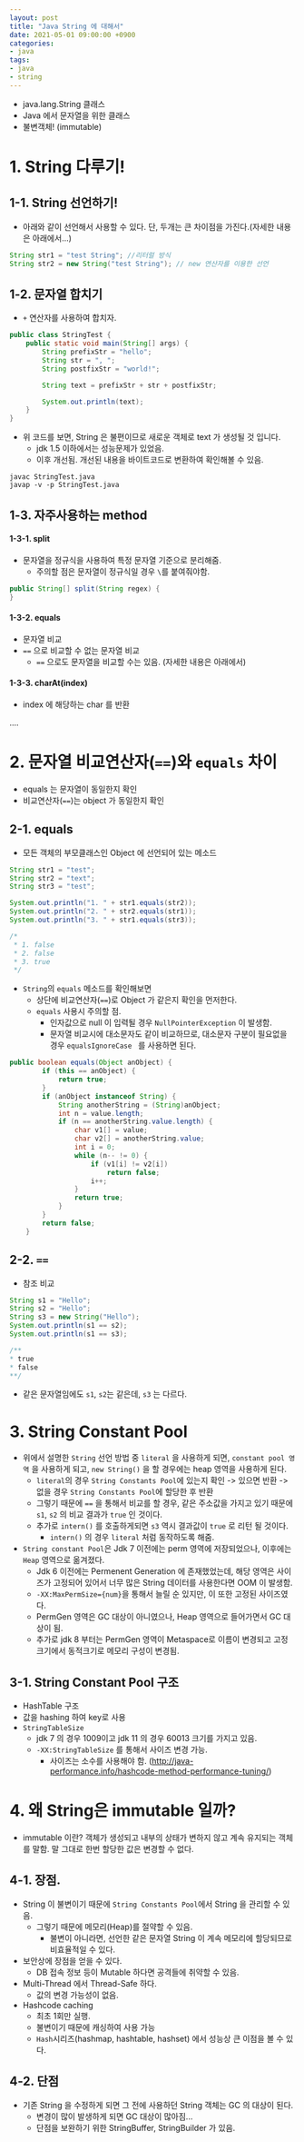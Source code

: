 ```yaml
---
layout: post
title: "Java String 에 대해서"
date: 2021-05-01 09:00:00 +0900
categories:
- java
tags:
- java
- string
---
```


- java.lang.String 클래스
- Java 에서 문자열을 위한 클래스
- 불변객체! (immutable)

# 1. String 다루기!
## 1-1. String 선언하기!
- 아래와 같이 선언해서 사용할 수 있다. 단, 두개는 큰 차이점을 가진다.(자세한 내용은 아래에서...)
```java
String str1 = "test String"; //리터럴 방식
String str2 = new String("test String"); // new 연산자를 이용한 선언
```

## 1-2. 문자열 합치기
- `+` 연산자를 사용하여 합치자.
```java
public class StringTest {
	public static void main(String[] args) {
		String prefixStr = "hello";
		String str = ", ";
		String postfixStr = "world!";

		String text = prefixStr + str + postfixStr;

		System.out.println(text);
	}
}
```

- 위 코드를 보면, String 은 불편이므로 새로운 객체로 text 가 생성될 것 입니다.
    - jdk 1.5 이하에서는 성능문제가 있었음.
    - 이후 개선됨. 개선된 내용을 바이트코드로 변환하여 확인해볼 수 있음.
```
javac StringTest.java
javap -v -p StringTest.java
```

## 1-3. 자주사용하는 method
#### 1-3-1. split
- 문자열을 정규식을 사용하여 특정 문자열 기준으로 분리해줌.
    - 주의할 점은 문자열이 정규식일 경우 `\`를 붙여줘야함.

```java
public String[] split(String regex) {
}
```

#### 1-3-2. equals
- 문자열 비교
- `==` 으로 비교할 수 없는 문자열 비교
    - `==` 으로도 문자열을 비교할 수는 있음. (자세한 내용은 아래에서)

#### 1-3-3. charAt(index)
- index 에 해당하는 char 를 반환

....

# 2. 문자열 비교연산자(`==`)와 `equals` 차이
- equals 는 문자열이 동일한지 확인
- 비교연산자(`==`)는 object 가 동일한지 확인

## 2-1. equals
- 모든 객체의 부모클래스인 Object 에 선언되어 있는 메소드

```java
String str1 = "test";
String str2 = "text";
String str3 = "test";

System.out.println("1. " + str1.equals(str2));
System.out.println("2. " + str2.equals(str1));
System.out.println("3. " + str1.equals(str3));

/*
 * 1. false
 * 2. false
 * 3. true
 */
```

- `String`의 `equals` 메소드를 확인해보면
    - 상단에 비교연산자(`==`)로 Object 가 같은지 확인을 먼저한다.
    - `equals` 사용시 주의할 점.
        - 인자값으로 null 이 입력될 경우 `NullPointerException` 이 발생함.
        - 문자열 비교시에 대소문자도 같이 비교하므로, 대소문자 구분이 필요없을 경우 `equalsIgnoreCase ` 를  사용하면 된다.

```java
public boolean equals(Object anObject) {
        if (this == anObject) {
            return true;
        }
        if (anObject instanceof String) {
            String anotherString = (String)anObject;
            int n = value.length;
            if (n == anotherString.value.length) {
                char v1[] = value;
                char v2[] = anotherString.value;
                int i = 0;
                while (n-- != 0) {
                    if (v1[i] != v2[i])
                        return false;
                    i++;
                }
                return true;
            }
        }
        return false;
    }
```

## 2-2. `==`
- 참조 비교

```java
String s1 = "Hello";
String s2 = "Hello";
String s3 = new String("Hello");
System.out.println(s1 == s2);
System.out.println(s1 == s3);

/**
* true
* false
**/
```

- 같은 문자열임에도 `s1`, `s2`는 같은데, `s3` 는 다르다.

# 3. String Constant Pool
- 위에서 설명한 `String` 선언 방법 중 `literal` 을 사용하게 되면, `constant pool 영역` 을 사용하게 되고, `new String()` 을 할 경우에는 heap 영역을 사용하게 된다.
    - `literal`의 경우 `String Constants Pool`에 있는지 확인 -> 있으면 반환 -> 없을 경우 `String Constants Pool`에 할당한 후 반환
    - 그렇기 때문에 `==` 을 통해서 비교를 할 경우, 같은 주소값을 가지고 있기 때문에 `s1`, `s2` 의 비교 결과가 `true` 인 것이다.
    - 추가로 `intern()` 를 호출하게되면 `s3` 역시 결과값이 `true` 로 리턴 될 것이다.
        - `intern()` 의 경우 `literal` 처럼 동작하도록 해줌.
- `String constant Pool`은 Jdk 7 이전에는 perm 영역에 저장되었으나, 이후에는 `Heap` 영역으로 옮겨졌다.
    - Jdk 6 이전에는 Permenent Generation 에 존재했었는데, 해당 영역은 사이즈가 고정되어 있어서 너무 많은 String 데이터를 사용한다면 OOM 이 발생함.
    -  `-XX:MaxPermSize={num}`을 통해서 늘릴 순 있지만, 이 또한 고정된 사이즈였다.
    - PermGen 영역은 GC 대상이 아니였으나, Heap 영역으로 들어가면서 GC 대상이 됨.
    - 추가로 jdk 8 부터는 PermGen 영역이 Metaspace로 이름이 변경되고 고정크기에서 동적크기로 메모리 구성이 변경됨.

## 3-1. String Constant Pool 구조
- HashTable 구조
- 값을 hashing 하여 key로 사용
- `StringTableSize`
    - jdk 7 의 경우 1009이고 jdk 11 의 경우 60013 크기를 가지고 있음.
    - `-XX:StringTableSize` 를 통해서 사이즈 변경 가능.
        - 사이즈는 소수를 사용해야 함. (http://java-performance.info/hashcode-method-performance-tuning/)

# 4. 왜 String은 immutable 일까?
- immutable 이란? 객체가 생성되고 내부의 상태가 변하지 않고 계속 유지되는 객체를 말함. 말 그대로 한번 할당한 값은 변경할 수 없다.

## 4-1. 장점.
- String 이 불변이기 때문에 `String Constants Pool`에서 String 을 관리할 수 있음.
    - 그렇기 때문에 메모리(Heap)를 절약할 수 있음.
        - 불변이 아니라면, 선언한 같은 문자열 String 이 계속 메모리에 할당되므로 비효율적일 수 있다.
- 보안상에 장점을 얻을 수 있다.
    - DB 접속 정보 등이 Mutable 하다면 공격들에 취약할 수 있음.
- Multi-Thread 에서 Thread-Safe 하다.
    - 값의 변경 가능성이 없음.
- Hashcode caching
    - 최초 1회만 실행.
    - 불변이기 때문에 캐싱하여 사용 가능
    - `Hash`시리즈(hashmap, hashtable, hashset) 에서 성능상 큰 이점을 볼 수 있다.

## 4-2. 단점
- 기존 String 을 수정하게 되면 그 전에 사용하던 String 객체는 GC 의 대상이 된다.
    - 변경이 많이 발생하게 되면 GC 대상이 많아짐...
    - 단점을 보완하기 위한 StringBuffer, StringBuilder 가 있음.
